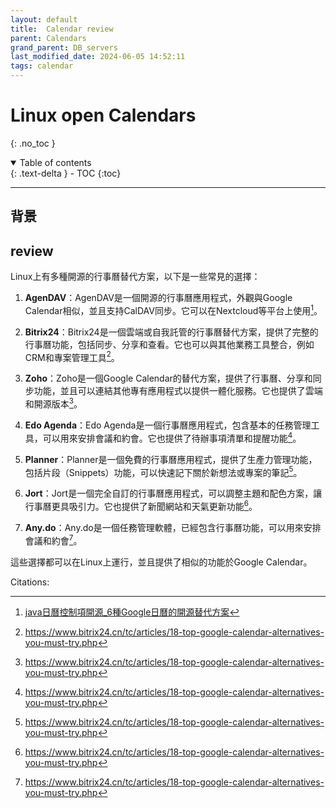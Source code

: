 ```yaml
---
layout: default
title:  Calendar review
parent: Calendars
grand_parent: DB_servers
last_modified_date: 2024-06-05 14:52:11
tags: calendar
---
```


# Linux open Calendars

{: .no_toc }

<details open markdown="block">
  <summary>
    Table of contents
  </summary>
  {: .text-delta }
- TOC
{:toc}
</details>

---

## 背景

## review

Linux上有多種開源的行事曆替代方案，以下是一些常見的選擇：

1. **AgenDAV**：AgenDAV是一個開源的行事曆應用程式，外觀與Google Calendar相似，並且支持CalDAV同步。它可以在Nextcloud等平台上使用[^3]。

2. **Bitrix24**：Bitrix24是一個雲端或自我託管的行事曆替代方案，提供了完整的行事曆功能，包括同步、分享和查看。它也可以與其他業務工具整合，例如CRM和專案管理工具[^2]。

3. **Zoho**：Zoho是一個Google Calendar的替代方案，提供了行事曆、分享和同步功能，並且可以連結其他專有應用程式以提供一體化服務。它也提供了雲端和開源版本[^2]。

4. **Edo Agenda**：Edo Agenda是一個行事曆應用程式，包含基本的任務管理工具，可以用來安排會議和約會。它也提供了待辦事項清單和提醒功能[^2]。

5. **Planner**：Planner是一個免費的行事曆應用程式，提供了生產力管理功能，包括片段（Snippets）功能，可以快速記下關於新想法或專案的筆記[^2]。

6. **Jort**：Jort是一個完全自訂的行事曆應用程式，可以調整主題和配色方案，讓行事曆更具吸引力。它也提供了新聞網站和天氣更新功能[^2]。

7. **Any.do**：Any.do是一個任務管理軟體，已經包含行事曆功能，可以用來安排會議和約會[^2]。

這些選擇都可以在Linux上運行，並且提供了相似的功能於Google Calendar。

Citations:

[^1]: https://zh.wikipedia.org/zh-tw/Android
[^2]: https://www.bitrix24.cn/tc/articles/18-top-google-calendar-alternatives-you-must-try.php
[^3]: [java日曆控制項開源_6種Google日曆的開源替代方案](https://blog.csdn.net/cumj63710/article/details/107407256)
[^4]: https://www.bitrix24.cn/tc/articles/21-top-google-calendar-alternatives-you-must-try.php
[^5]: https://wk.baidu.com/view/ca226d7e1711cc7931b7163e?bfetype=new&pcf=2